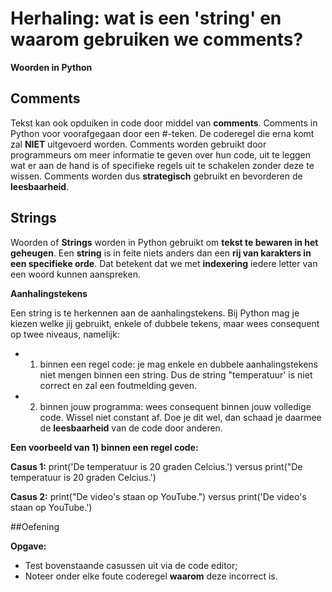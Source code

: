 # Herhaling: wat is een 'string' en waarom gebruiken we comments? 

**Woorden in Python** 

## Comments

Tekst kan ook opduiken in code door middel van **comments**. Comments in Python voor voorafgegaan door een #-teken. De coderegel die erna komt zal **NIET** uitgevoerd worden. 
Comments worden gebruikt door programmeurs om meer informatie te geven over hun code, uit te leggen wat er aan de hand is of specifieke regels uit te schakelen zonder deze te wissen. 
Comments worden dus **strategisch** gebruikt en bevorderen de **leesbaarheid**. 

## Strings

Woorden of **Strings** worden in Python gebruikt om **tekst te bewaren in het geheugen**. Een **string** is in feite niets anders dan een 
**rij van karakters in een specifieke orde**. Dat betekent dat we met **indexering** iedere letter van een woord 
kunnen aanspreken. 

**Aanhalingstekens** 

Een string is te herkennen aan de aanhalingstekens. Bij Python mag je kiezen welke jij gebruikt, enkele of dubbele tekens, maar wees consequent op twee niveaus, namelijk:

* 1) binnen een regel code: je mag enkele en dubbele aanhalingstekens niet mengen binnen een string. Dus de string "temperatuur' is niet correct en zal een foutmelding geven. 
* 2) binnen jouw programma: wees consequent binnen jouw volledige code. Wissel niet constant af. Doe je dit wel, dan schaad je daarmee de **leesbaarheid** van de code door anderen. 

**Een voorbeeld van 1) binnen een regel code:**

**Casus 1:** 
 print('De temperatuur is 20 graden Celcius.') versus  print("De temperatuur is 20 graden Celcius.')
 
**Casus 2:** 
 print("De video's staan op YouTube.") versus print('De video's staan op YouTube.') 
 
 
 
 ##Oefening
 
 **Opgave:** 
 
 * Test bovenstaande casussen uit via de code editor;
 * Noteer onder elke foute coderegel **waarom** deze incorrect is. 
